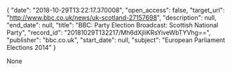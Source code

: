 {
  "date": "2018-10-29T13:22:17.370008", 
  "open_access": false, 
  "target_url": "http://www.bbc.co.uk/news/uk-scotland-27157698", 
  "description": null, 
  "end_date": null, 
  "title": "BBC:  Party Election Broadcast: Scottish National Party", 
  "record_id": "20181029T132217/Mh6dXjIiKRsYiveWbTYVhg==", 
  "publisher": "bbc.co.uk", 
  "start_date": null, 
  "subject": "European Parliament Elections 2014"
}

None